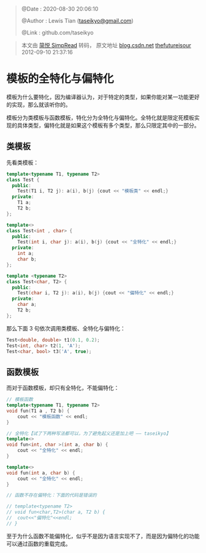> @Date    : 2020-08-30 20:06:10
>
> @Author  : Lewis Tian (taseikyo@gmail.com)
>
> @Link    : github.com/taseikyo

> 本文由 [简悦 SimpRead](http://ksria.com/simpread/) 转码， 原文地址 [blog.csdn.net](https://blog.csdn.net/thefutureisour/article/details/7964682/) [thefutureisour](https://me.csdn.net/thefutureisour) 2012-09-10 21:37:16

# 模板的全特化与偏特化

模板为什么要特化，因为编译器认为，对于特定的类型，如果你能对某一功能更好的实现，那么就该听你的。

模板分为类模板与函数模板，特化分为全特化与偏特化。全特化就是限定死模板实现的具体类型，偏特化就是如果这个模板有多个类型，那么只限定其中的一部分。

## 类模板

先看类模板：

```C++
template<typename T1, typename T2>
class Test {
  public:
	Test(T1 i, T2 j): a(i), b(j) {cout << "模板类" << endl;}
  private:
	T1 a;
	T2 b;
};

template<>
class Test<int , char> {
  public:
	Test(int i, char j): a(i), b(j) {cout << "全特化" << endl;}
  private:
	int a;
	char b;
};

template <typename T2>
class Test<char, T2> {
  public:
	Test(char i, T2 j): a(i), b(j) {cout << "偏特化" << endl;}
  private:
	char a;
	T2 b;
};
```

那么下面 3 句依次调用类模板、全特化与偏特化：

```C++
Test<double, double> t1(0.1, 0.2);
Test<int, char> t2(1, 'A');
Test<char, bool> t3('A', true);
```

## 函数模板

而对于函数模板，却只有全特化，不能偏特化：

```C++
// 模板函数
template<typename T1, typename T2>
void fun(T1 a , T2 b) {
	cout << "模板函数" << endl;
}

// 全特化【试了下两种写法都可以，为了避免起义还是加上吧 —— taseikyo】
template<>
void fun<int, char >(int a, char b) {
	cout << "全特化" << endl;
}

template<>
void fun(int a, char b) {
	cout << "全特化" << endl;
}

// 函数不存在偏特化：下面的代码是错误的

// template<typename T2>
// void fun<char,T2>(char a, T2 b) {
// 	cout<<"偏特化"<<endl;
// }
```

至于为什么函数不能偏特化，似乎不是因为语言实现不了，而是因为偏特化的功能可以通过函数的重载完成。